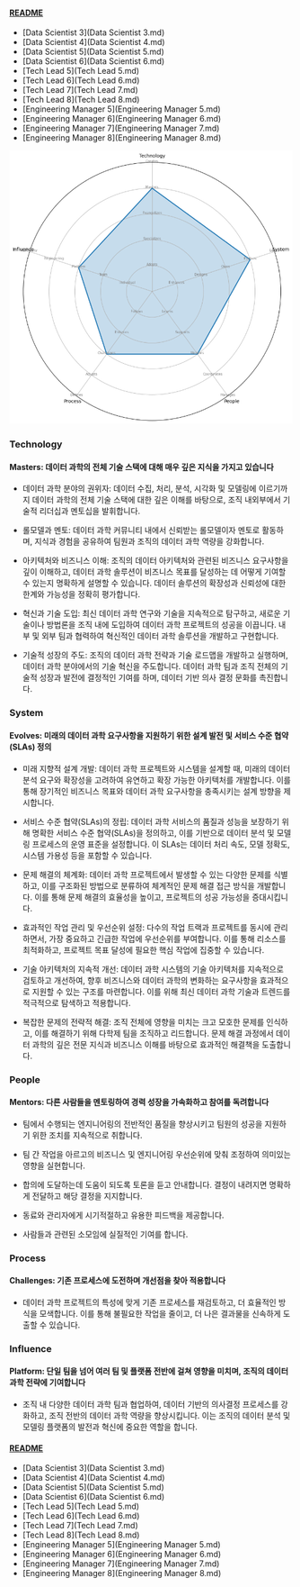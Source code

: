 
#### [README](README.md)
* [Data Scientist 3](Data Scientist 3.md)
* [Data Scientist 4](Data Scientist 4.md)
* [Data Scientist 5](Data Scientist 5.md)
* [Data Scientist 6](Data Scientist 6.md)
* [Tech Lead 5](Tech Lead 5.md)
* [Tech Lead 6](Tech Lead 6.md)
* [Tech Lead 7](Tech Lead 7.md)
* [Tech Lead 8](Tech Lead 8.md)
* [Engineering Manager 5](Engineering Manager 5.md)
* [Engineering Manager 6](Engineering Manager 6.md)
* [Engineering Manager 7](Engineering Manager 7.md)
* [Engineering Manager 8](Engineering Manager 8.md)
<picture>
  <img alt="Template Chart" src="charts/Data Scientist 6.png">
</picture>

        
### Technology
            
#### Masters: 데이터 과학의 전체 기술 스택에 대해 매우 깊은 지식을 가지고 있습니다

* 데이터 과학 분야의 권위자: 데이터 수집, 처리, 분석, 시각화 및 모델링에 이르기까지 데이터 과학의 전체 기술 스택에 대한 깊은 이해를 바탕으로, 조직 내외부에서 기술적 리더십과 멘토십을 발휘합니다.

* 롤모델과 멘토: 데이터 과학 커뮤니티 내에서 신뢰받는 롤모델이자 멘토로 활동하며, 지식과 경험을 공유하여 팀원과 조직의 데이터 과학 역량을 강화합니다.

* 아키텍처와 비즈니스 이해: 조직의 데이터 아키텍처와 관련된 비즈니스 요구사항을 깊이 이해하고, 데이터 과학 솔루션이 비즈니스 목표를 달성하는 데 어떻게 기여할 수 있는지 명확하게 설명할 수 있습니다. 데이터 솔루션의 확장성과 신뢰성에 대한 한계와 가능성을 정확히 평가합니다.

* 혁신과 기술 도입: 최신 데이터 과학 연구와 기술을 지속적으로 탐구하고, 새로운 기술이나 방법론을 조직 내에 도입하여 데이터 과학 프로젝트의 성공을 이끕니다. 내부 및 외부 팀과 협력하여 혁신적인 데이터 과학 솔루션을 개발하고 구현합니다.

* 기술적 성장의 주도: 조직의 데이터 과학 전략과 기술 로드맵을 개발하고 실행하며, 데이터 과학 분야에서의 기술 혁신을 주도합니다. 데이터 과학 팀과 조직 전체의 기술적 성장과 발전에 결정적인 기여를 하며, 데이터 기반 의사 결정 문화를 촉진합니다.
        
### System
            
#### Evolves: 미래의 데이터 과학 요구사항을 지원하기 위한 설계 발전 및 서비스 수준 협약(SLAs) 정의

* 미래 지향적 설계 개발: 데이터 과학 프로젝트와 시스템을 설계할 때, 미래의 데이터 분석 요구와 확장성을 고려하여 유연하고 확장 가능한 아키텍처를 개발합니다. 이를 통해 장기적인 비즈니스 목표와 데이터 과학 요구사항을 충족시키는 설계 방향을 제시합니다.

* 서비스 수준 협약(SLAs)의 정립: 데이터 과학 서비스의 품질과 성능을 보장하기 위해 명확한 서비스 수준 협약(SLAs)을 정의하고, 이를 기반으로 데이터 분석 및 모델링 프로세스의 운영 표준을 설정합니다. 이 SLAs는 데이터 처리 속도, 모델 정확도, 시스템 가용성 등을 포함할 수 있습니다.

* 문제 해결의 체계화: 데이터 과학 프로젝트에서 발생할 수 있는 다양한 문제를 식별하고, 이를 구조화된 방법으로 분류하여 체계적인 문제 해결 접근 방식을 개발합니다. 이를 통해 문제 해결의 효율성을 높이고, 프로젝트의 성공 가능성을 증대시킵니다.

* 효과적인 작업 관리 및 우선순위 설정: 다수의 작업 트랙과 프로젝트를 동시에 관리하면서, 가장 중요하고 긴급한 작업에 우선순위를 부여합니다. 이를 통해 리소스를 최적화하고, 프로젝트 목표 달성에 필요한 핵심 작업에 집중할 수 있습니다.

* 기술 아키텍처의 지속적 개선: 데이터 과학 시스템의 기술 아키텍처를 지속적으로 검토하고 개선하여, 향후 비즈니스와 데이터 과학의 변화하는 요구사항을 효과적으로 지원할 수 있는 구조를 마련합니다. 이를 위해 최신 데이터 과학 기술과 트렌드를 적극적으로 탐색하고 적용합니다.

* 복잡한 문제의 전략적 해결: 조직 전체에 영향을 미치는 크고 모호한 문제를 인식하고, 이를 해결하기 위해 다학제 팀을 조직하고 리드합니다. 문제 해결 과정에서 데이터 과학의 깊은 전문 지식과 비즈니스 이해를 바탕으로 효과적인 해결책을 도출합니다.
        
### People
            
#### Mentors: 다른 사람들을 멘토링하여 경력 성장을 가속화하고 참여를 독려합니다

* 팀에서 수행되는 엔지니어링의 전반적인 품질을 향상시키고 팀원의 성공을 지원하기 위한 조치를 지속적으로 취합니다.

* 팀 간 작업을 아르고의 비즈니스 및 엔지니어링 우선순위에 맞춰 조정하여 의미있는 영향을 실현합니다.

* 합의에 도달하는데 도움이 되도록 토론을 듣고 안내합니다. 결정이 내려지면 명확하게 전달하고 해당 결정을 지지합니다.

* 동료와 관리자에게 시기적절하고 유용한 피드백을 제공합니다.

* 사람들과 관련된 소모임에 실질적인 기여를 합니다.
### Process
            
#### Challenges: 기존 프로세스에 도전하며 개선점을 찾아 적용합니다

* 데이터 과학 프로젝트의 특성에 맞게 기존 프로세스를 재검토하고, 더 효율적인 방식을 모색합니다. 이를 통해 불필요한 작업을 줄이고, 더 나은 결과물을 신속하게 도출할 수 있습니다.
### Influence
            
#### Platform: 단일 팀을 넘어 여러 팀 및 플랫폼 전반에 걸쳐 영향을 미치며, 조직의 데이터 과학 전략에 기여합니다

* 조직 내 다양한 데이터 과학 팀과 협업하여, 데이터 기반의 의사결정 프로세스를 강화하고, 조직 전반의 데이터 과학 역량을 향상시킵니다. 이는 조직의 데이터 분석 및 모델링 플랫폼의 발전과 혁신에 중요한 역할을 합니다.
#### [README](README.md)
* [Data Scientist 3](Data Scientist 3.md)
* [Data Scientist 4](Data Scientist 4.md)
* [Data Scientist 5](Data Scientist 5.md)
* [Data Scientist 6](Data Scientist 6.md)
* [Tech Lead 5](Tech Lead 5.md)
* [Tech Lead 6](Tech Lead 6.md)
* [Tech Lead 7](Tech Lead 7.md)
* [Tech Lead 8](Tech Lead 8.md)
* [Engineering Manager 5](Engineering Manager 5.md)
* [Engineering Manager 6](Engineering Manager 6.md)
* [Engineering Manager 7](Engineering Manager 7.md)
* [Engineering Manager 8](Engineering Manager 8.md)